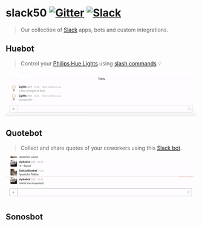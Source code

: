 # slack50 [![Gitter](https://img.shields.io/gitter/room/nwjs/nw.js.svg?maxAge=2592000)](https://gitter.im/cs50/x) [![Slack](https://img.shields.io/badge/chat-on%20slack-red.svg)](https://cs50x.slack.com/)

> Our collection of [Slack](https://slack.com/) apps, bots and custom integrations.

## Huebot
> Control your [Philips Hue Lights](http://www2.meethue.com/) using [slash commands](https://api.slack.com/slash-commands) 💡


![huebot](/huebot/huebot.gif)


## Quotebot
> Collect and share quotes of your coworkers using this [Slack bot](https://api.slack.com/bot-users).


![quotebot](/quotebot/quotebot.gif)


## Sonosbot
